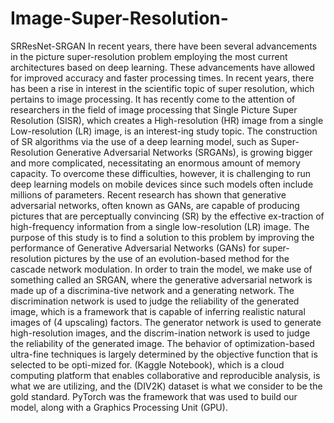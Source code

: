 # Image-Super-Resolution-
SRResNet-SRGAN
In recent years, there have been several advancements in the picture super-resolution problem employing the most current architectures based on deep learning. These advancements have allowed for improved accuracy and faster processing times. In recent years, there has been a rise in interest in the scientific topic of super resolution, which pertains to image processing. It has recently come to the attention of researchers in the field of image processing that Single Picture Super Resolution (SISR), which creates a High-resolution (HR) image from a single Low-resolution (LR) image, is an interest-ing study topic. 
The construction of SR algorithms via the use of a deep learning model, such as Super-Resolution Generative Adversarial Networks (SRGANs), is growing bigger and more complicated, necessitating an enormous amount of memory capacity. To overcome these difficulties, however, it is challenging to run deep learning models on mobile devices since such models often include millions of parameters. Recent research has shown that generative adversarial networks, often known as GANs, are capable of producing pictures that are perceptually convincing (SR) by the effective ex-traction of high-frequency information from a single low-resolution (LR) image.
The purpose of this study is to find a solution to this problem by improving the performance of Generative Adversarial Networks (GANs) for super-resolution pictures by the use of an evolution-based method for the cascade network modulation. In order to train the model, we make use of something called an SRGAN, where the generative adversarial network is made up of a discrimina-tive network and a generating network. The discrimination network is used to judge the reliability of the generated image, which is a framework that is capable of inferring realistic natural images of (4 upscaling) factors. The generator network is used to generate high-resolution images, and the discrim-ination network is used to judge the reliability of the generated image. The behavior of optimization-based ultra-fine techniques is largely determined by the objective function that is selected to be opti-mized for. (Kaggle Notebook), which is a cloud computing platform that enables collaborative and reproducible analysis, is what we are utilizing, and the (DIV2K) dataset is what we consider to be the gold standard. PyTorch was the framework that was used to build our model, along with a Graphics Processing Unit (GPU).
